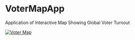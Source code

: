 # VoterMapApp
Application of Interactive Map Showing Global Voter Turnout

[![Voter Map](https://i.imgur.com/imV5Fut.png)](link-to-app)
